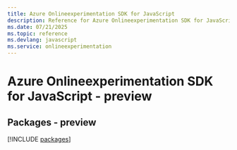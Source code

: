 ```yaml
---
title: Azure Onlineexperimentation SDK for JavaScript
description: Reference for Azure Onlineexperimentation SDK for JavaScript
ms.date: 07/21/2025
ms.topic: reference
ms.devlang: javascript
ms.service: onlineexperimentation
---
```

# Azure Onlineexperimentation SDK for JavaScript - preview
## Packages - preview
[!INCLUDE [packages](onlineexperimentation-index.md)]